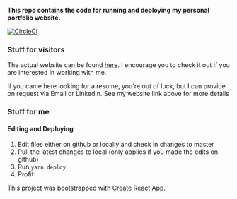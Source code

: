 **This repo contains the code for running and deploying my personal portfolio website.**

[![CircleCI](https://circleci.com/gh/dionnephualiann/Portfolio.svg?style=svg)](https://circleci.com/gh/dionnephualiann/Portfolio)

### Stuff for visitors

The actual website can be found [here](http://www.dionnephua.com/#/). I encourage you to check it out if you are interested in working with me.

If you came here looking for a resume, you're out of luck, but I can provide on request via Email or LinkedIn. See my website link above for more details

### Stuff for me

#### Editing and Deploying

1. Edit files either on github or locally and check in changes to master
2. Pull the latest changes to local (only applies if you made the edits on github)
3. Run `yarn deploy`
4. Profit


This project was bootstrapped with [Create React App](https://github.com/facebookincubator/create-react-app).

